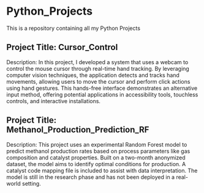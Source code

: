 # Python_Projects
This is a repository containing all my Python Projects

## Project Title: Cursor_Control

Description:
In this project, I developed a system that uses a webcam to control the mouse cursor through real-time hand tracking. By leveraging computer vision techniques, the application detects and tracks hand movements, allowing users to move the cursor and perform click actions using hand gestures. This hands-free interface demonstrates an alternative input method, offering potential applications in accessibility tools, touchless controls, and interactive installations.

## Project Title: Methanol_Production_Prediction_RF

Description:
This project uses an experimental Random Forest model to predict methanol production rates based on process parameters like gas composition and catalyst properties. Built on a two-month anonymized dataset, the model aims to identify optimal conditions for production. A catalyst code mapping file is included to assist with data interpretation. The model is still in the research phase and has not been deployed in a real-world setting.
